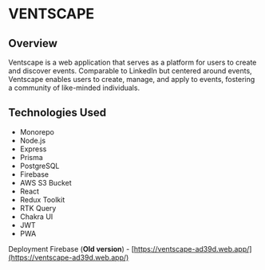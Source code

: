 # VENTSCAPE

## Overview

Ventscape is a web application that serves as a platform for users to create and discover events. Comparable to LinkedIn but centered around events, Ventscape enables users to create, manage, and apply to events, fostering a community of like-minded individuals.

## Technologies Used

-   Monorepo
-   Node.js
-   Express
-   Prisma
-   PostgreSQL
-   Firebase
-   AWS S3 Bucket
-   React
-   Redux Toolkit
-   RTK Query
-   Chakra UI
-   JWT
-   PWA

Deployment Firebase (**Old version**) - [https://ventscape-ad39d.web.app/](https://ventscape-ad39d.web.app/)
